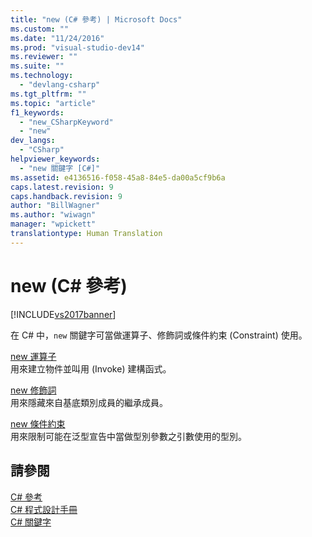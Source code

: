 ```yaml
---
title: "new (C# 參考) | Microsoft Docs"
ms.custom: ""
ms.date: "11/24/2016"
ms.prod: "visual-studio-dev14"
ms.reviewer: ""
ms.suite: ""
ms.technology: 
  - "devlang-csharp"
ms.tgt_pltfrm: ""
ms.topic: "article"
f1_keywords: 
  - "new_CSharpKeyword"
  - "new"
dev_langs: 
  - "CSharp"
helpviewer_keywords: 
  - "new 關鍵字 [C#]"
ms.assetid: e4136516-f058-45a8-84e5-da00a5cf9b6a
caps.latest.revision: 9
caps.handback.revision: 9
author: "BillWagner"
ms.author: "wiwagn"
manager: "wpickett"
translationtype: Human Translation
---
```

# new (C# 參考)
[!INCLUDE[vs2017banner](../../../csharp/includes/vs2017banner.md)]

在 C\# 中，`new` 關鍵字可當做運算子、修飾詞或條件約束 \(Constraint\) 使用。  
  
 [new 運算子](../../../csharp/language-reference/keywords/new-operator.md)  
 用來建立物件並叫用 \(Invoke\) 建構函式。  
  
 [new 修飾詞](../../../csharp/language-reference/keywords/new-modifier.md)  
 用來隱藏來自基底類別成員的繼承成員。  
  
 [new 條件約束](../../../csharp/language-reference/keywords/new-constraint.md)  
 用來限制可能在泛型宣告中當做型別參數之引數使用的型別。  
  
## 請參閱  
 [C\# 參考](../../../csharp/language-reference/index.md)   
 [C\# 程式設計手冊](../../../csharp/programming-guide/index.md)   
 [C\# 關鍵字](../../../csharp/language-reference/keywords/index.md)